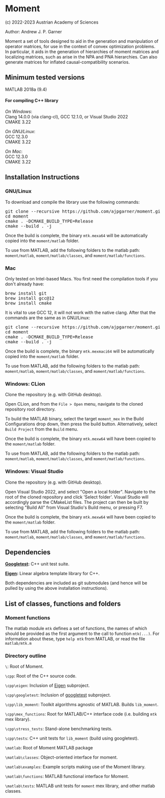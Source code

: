 # Moment
(c) 2022-2023 Austrian Academy of Sciences
 
Author: Andrew J. P. Garner

Moment a set of tools designed to aid in the generation and manipulation of operator matrices, for use in the context 
of convex optimization problems. 
In particular, it aids in the generation of hierarchies of moment matrices and 
localizing matrices, such as arise in the NPA and PNA hierarchies. 
Can also generate matrices for inflated causal-compatibility scenarios.

## Minimum tested versions
MATLAB 2018a (9.4)

#### For compiling C++ library

*On Windows*: \
Clang 14.0.0 (via clang-cl), GCC 12.1.0, or Visual Studio 2022 \
CMAKE 3.22

*On GNU/Linux*: \
GCC 12.3.0 \
CMAKE 3.22

*On Mac*: \
GCC 12.3.0 \
CMAKE 3.22


## Installation Instructions
### GNU/Linux
To download and compile the library use the following commands:

<pre>git clone --recursive https://github.com/ajpgarner/moment.git
cd moment
cmake . -DCMAKE_BUILD_TYPE=Release
cmake --build . -j</pre>

Once the build is complete, the binary `mtk.mexa64` will be automatically copied into the `moment/matlab` folder. 

To use from MATLAB, add the following folders to the matlab path: `moment/matlab`, `moment/matlab/classes`, and `moment/matlab/functions`.

### Mac 
Only tested on Intel-based Macs. You first need the compilation tools if you don't already have:

<pre>brew install git
brew install gcc@12
brew install cmake</pre>

It is vital to use GCC 12, it will not work with the native clang. After that the commands are the same as in GNU/Linux:

<pre>git clone --recursive https://github.com/ajpgarner/moment.git
cd moment
cmake . -DCMAKE_BUILD_TYPE=Release
cmake --build . -j</pre>

Once the build is complete, the binary `mtk.mexmaci64` will be automatically copied into the `moment/matlab` folder. 

To use from MATLAB, add the following folders to the matlab path: `moment/matlab`, `moment/matlab/classes`, and `moment/matlab/functions`.

### Windows: CLion
Clone the repository (e.g. with GitHub desktop).

Open CLion, and from the `File > Open` menu, navigate to the cloned repository root directory.

To build the MATLAB binary, select the target `moment_mex` in the Build Configurations drop down, then press the build 
button. Alternatively, select `Build Project` from the `Build` menu.

Once the build is complete, the binary `mtk.mexw64` will have been copied to the `moment/matlab` folder.

To use from MATLAB, add the following folders to the matlab path: `moment/matlab`, `moment/matlab/classes`, and `moment/matlab/functions`.

### Windows: Visual Studio 
Clone the repository (e.g. with GitHub desktop).

Open Visual Studio 2022, and select "Open a local folder". Navigate to the root of the cloned repository and click 
'Select folder'. Visual Studio will accordingly parse the CMakeList files. The project can then be built by selecting 
"Build All" from Visual Studio's Build menu, or pressing F7.

Once the build is complete, the binary `mtk.mexw64` will have been copied to the `moment/matlab` folder.

To use from MATLAB, add the following folders to the matlab path: `moment/matlab`, `moment/matlab/classes`, and `moment/matlab/functions`.

## Dependencies
**[Googletest](https://github.com/google/googletest):** C++ unit test suite.

**[Eigen](https://gitlab.com/libeigen/eigen):** Linear algebra template library for C++.

Both dependencies are included as git submodules (and hence will be pulled by using the above installation instructions).


## List of classes, functions and folders
### Moment functions
The matlab module `mtk` defines a set of functions, the names of which should be provided as the first argument
to the call to function `mtk(...)`. For information about these, type `help mtk` from MATLAB, or read the file 
`matlab/mtk.m`

### Directory outline

`\`: Root of Moment.

`\cpp`: Root of the C++ source code.

`\cpp\eigen`: Inclusion of [Eigen](https://gitlab.com/libeigen/eigen) subproject.

`\cpp\googletest`: Inclusion of [googletest](https://github.com/google/googletest) subproject.

`\cpp\lib_moment`: Toolkit algorithms agnostic of MATLAB. Builds `lib_moment`.

`\cpp\mex_functions`: Root for MATLAB/C++ interface code (i.e. building `mtk` mex library).

`\cpp\stress_tests`: Stand-alone benchmarking tests.

`\cpp\tests`: C++ unit tests for `lib_moment` (build using googletest).

`\matlab`: Root of Moment MATLAB package

`\matlab\classes`: Object-oriented interface for moment.

`\matlab\examples`: Example scripts making use of the Moment library.

`\matlab\functions`: MATLAB functional interface for Moment.

`\matlab\tests`: MATLAB unit tests for `moment` mex library, and other matlab classes.
